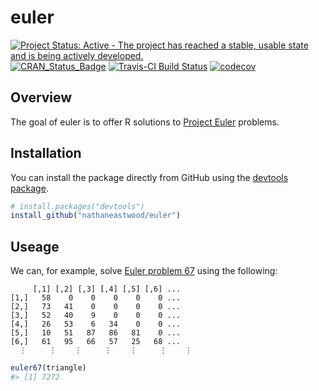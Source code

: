 <!-- README.md is generated from README.Rmd. Please edit that file -->
euler
=====

[![Project Status: Active - The project has reached a stable, usable
state and is being actively
developed.](http://www.repostatus.org/badges/latest/active.svg)](http://www.repostatus.org/#active)
[![CRAN\_Status\_Badge](http://www.r-pkg.org/badges/version/euler)](http://cran.r-project.org/package=euler)
[![Travis-CI Build
Status](https://travis-ci.org/nathaneastwood/euler.svg?branch=master)](https://travis-ci.org/nathaneastwood/euler)
[![codecov](https://codecov.io/gh/nathaneastwood/euler/branch/master/graph/badge.svg)](https://codecov.io/gh/nathaneastwood/euler)

Overview
--------

The goal of euler is to offer R solutions to [Project
Euler](https://projecteuler.net) problems.

Installation
------------

You can install the package directly from GitHub using the [devtools
package](https://github.com/r-lib/devtools).

``` r
# install.packages("devtools")
install_github("nathaneastwood/euler")
```

Useage
------

We can, for example, solve [Euler problem
67](https://projecteuler.net/problem=67) using the following:

         [,1] [,2] [,3] [,4] [,5] [,6] ...
    [1,]   58    0    0    0    0    0 ...
    [2,]   73   41    0    0    0    0 ...
    [3,]   52   40    9    0    0    0 ...
    [4,]   26   53    6   34    0    0 ...
    [5,]   10   51   87   86   81    0 ...
    [6,]   61   95   66   57   25   68 ...
      ⋮     ⋮    ⋮     ⋮    ⋮     ⋮    ⋮

``` r
euler67(triangle)
#> [1] 7272
```
